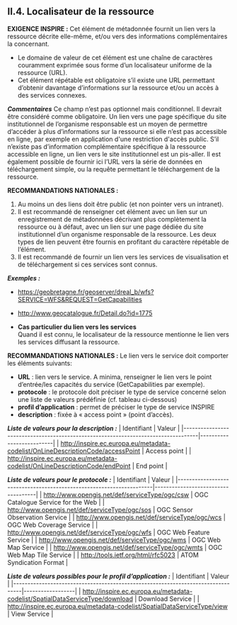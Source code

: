 ## II.4. Localisateur de la ressource

**EXIGENCE INSPIRE :**
Cet élément de métadonnée fournit un lien vers la ressource décrite elle-même, et/ou vers des informations complémentaires la concernant.
- Le domaine de valeur de cet élément est une chaîne de caractères couramment exprimée sous forme d’un localisateur uniforme de la ressource (URL).
- Cet élément répétable est obligatoire s’il existe une URL permettant d’obtenir davantage d’informations sur la ressource et/ou un accès à des services connexes.

**_Commentaires_**
Ce champ n’est pas optionnel mais conditionnel. Il devrait être considéré comme obligatoire. Un lien vers une page spécifique du site institutionnel de l’organisme responsable est un moyen de permettre d’accéder à plus d’informations sur la ressource si elle n’est pas accessible en ligne, par exemple en application d'une restriction d'accès public. S’il n’existe pas d’information complémentaire spécifique à la ressource accessible en ligne, un lien vers le site institutionnel est un pis-aller.
Il est également possible de fournir ici l’URL vers la série de données en téléchargement simple, ou la requête permettant le téléchargement de la ressource.

**RECOMMANDATIONS NATIONALES :**
1. Au moins un des liens doit être public (et non pointer vers un intranet).
2. Il est recommandé de renseigner cet élément avec un lien sur un enregistrement de métadonnées décrivant plus complètement la ressource ou à défaut, avec un lien sur une page dédiée du site institutionnel d’un organisme responsable de la ressource. Les deux types de lien peuvent être fournis en profitant du caractère répétable de l’élément.
3. Il est recommandé de fournir un lien vers les services de visualisation et de téléchargement si ces services sont connus.

**_Exemples :_**
- https://geobretagne.fr/geoserver/dreal_b/wfs?SERVICE=WFS&REQUEST=GetCapabilities
- http://www.geocatalogue.fr/Detail.do?id=1775

- **Cas particulier du lien vers les services**  
Quand il est connu, le localisateur de la ressource mentionne le lien vers les services diffusant la ressource.

**RECOMMANDATIONS NATIONALES :**
Le lien vers le service doit comporter les éléments suivants:
- **URL** : lien vers le service. A minima, renseigner le lien vers le point d’entrée/les capacités du service (GetCapabilities par exemple).
- **protocole** : le protocole doit préciser le type de service concerné selon une liste de valeurs prédéfinie (cf. tableau ci-dessous)
- **profil d’application** : permet de préciser le type de service INSPIRE
- **description** : fixée à « access point » (point d’accès).

**_Liste de valeurs pour la description :_**
| Identifiant                                                                       | Valeur                   |
|-----------------------------------------------------------------------------------|--------------------------|
| http://inspire.ec.europa.eu/metadata-codelist/OnLineDescriptionCode/accessPoint   | Access point             |
| http://inspire.ec.europa.eu/metadata-codelist/OnLineDescriptionCode/endPoint      | End point                |

**_Liste de valeurs pour le protocole :_**
| Identifiant                                                         | Valeur                             |
|---------------------------------------------------------------------|------------------------------------|
| http://www.opengis.net/def/serviceType/ogc/csw                      | OGC Catalogue Service for the Web  |
| http://www.opengis.net/def/serviceType/ogc/sos                      | OGC Sensor Observation Service     |
| http://www.opengis.net/def/serviceType/ogc/wcs                      | OGC Web Coverage Service           |
| http://www.opengis.net/def/serviceType/ogc/wfs                      | OGC Web Feature Service            |
| http://www.opengis.net/def/serviceType/ogc/wms                      | OGC Web Map Service                |
| http://www.opengis.net/def/serviceType/ogc/wmts                     | OGC Web Map Tile Service           |
| http://tools.ietf.org/html/rfc5023                                  | ATOM Syndication Format            |

**_Liste de valeurs possibles pour le profil d’application :_**
| Identifiant                                                                     | Valeur          |
|---------------------------------------------------------------------------------|------------------|
| http://inspire.ec.europa.eu/metadata-codelist/SpatialDataServiceType/download   | Download Service |
| http://inspire.ec.europa.eu/metadata-codelist/SpatialDataServiceType/view       | View Service     |


